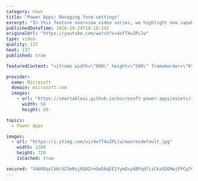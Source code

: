 ```yaml
---
category: news
title: "Power Apps: Managing form settings"
excerpt: "In this feature overview video series, we highlight new capabilities included in the latest update to Microsoft Power Apps.  Improvements to Microsoft Power Apps for managing form settings and events allow users to set various features on a form in the new modern designer.   Get the most out of Power"
publishedDateTime: 2020-10-29T18:18:14Z
originalUrl: "https://youtube.com/watch?v=4xfT4uZPLlw"
type: video
quality: 137
heat: 137
published: true

featuredContent: "<iframe width=\"800\" height=\"500\" frameborder=\"0\" src=\"https://www.youtube.com/embed/4xfT4uZPLlw\" allow=\"accelerometer; autoplay; encrypted-media; gyroscope; picture-in-picture\" allowfullscreen></iframe>"

provider:
  name: Microsoft
  domain: microsoft.com
  images:
    - url: "https://smartableai.github.io/microsoft-power-apps/assets/images/organizations/microsoft.com-50x50.jpg"
      width: 50
      height: 50

topics:
  - Power Apps

images:
  - url: "https://i.ytimg.com/vi/4xfT4uZPLlw/maxresdefault.jpg"
    width: 1280
    height: 720
    isCached: true

secured: "S46ROqcCkH/UZ3mNsjRQAZreGm56qEE1YymOxy6BPqdfizCka5DGMwjFPCq7CU60UMRcVG0uVpsNbkljM9Gb+qaMNGU9wPHuFLLpQ26ljhnxKsufNZ3bE0CoyLT9JfL0OQnME0j+bfxctoeZ+hM8nYSod8xLBKkN6JZb2WrXCy672AiZlxmBFCRZ8NODOBj1W+L19YHQvLLhPHhnOPwGSSBzxsosFobhLCxwMtxm/HxWUD0sOr1JJkSiEwiSFeGmvh3YkC/xAht7l5++ubYeCkNxZECCv1G4KGYDDwUys9+LNct5TwDm5hZ21NZyT+jm5i4Y3zwIMXtcrh8coCiItxSXVFzpQ1gKbeNkrXgVgiUaj7lbqS+BseMwi28vQD1niWINpV9tjPEKxUJiSZGMXo805gJjztyEteLYVIxX2t4bPkZxBgbMLILPFNBiJW0t;gusjNEQzHcxnBddXFt1tTQ=="
---
```



